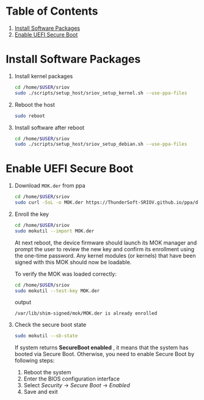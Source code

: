 <!-- TABLE OF CONTENTS -->
# Table of Contents
1. [Install Software Packages](#install-software-packages)
1. [Enable UEFI Secure Boot](#enable-uefi-secure-boot)

# Install Software Packages

1. Install kernel packages

    ```sh
    cd /home/$USER/sriov
    sudo ./scripts/setup_host/sriov_setup_kernel.sh --use-ppa-files
    ```

2. Reboot the host

    ```sh
    sudo reboot
    ```

3. Install software after reboot

    ```sh
    cd /home/$USER/sriov
    sudo ./scripts/setup_host/sriov_setup_debian.sh --use-ppa-files
    ```

# Enable UEFI Secure Boot

1. Download `MOK.der` from ppa

    ```sh
    cd /home/$USER/sriov
    sudo curl -SsL -o MOK.der https://ThunderSoft-SRIOV.github.io/ppa/debian/MOK.der
    ```

2. Enroll the key

    ```sh
    cd /home/$USER/sriov
    sudo mokutil --import MOK.der
    ```

    At next reboot, the device firmware should launch its MOK manager and prompt the user to review the new key and confirm its enrollment using the one-time password. Any kernel modules (or kernels) that have been signed with this MOK should now be loadable.

    To verify the MOK was loaded correctly:

    ```sh
    cd /home/$USER/sriov
    sudo mokutil --test-key MOK.der
    ```

    output
    ```
    /var/lib/shim-signed/mok/MOK.der is already enrolled
    ```

3. Check the secure boot state

    ```sh
    sudo mokutil --sb-state
    ```

    If system returns **SecureBoot enabled** , it means that the system has booted via Secure Boot. Otherwise, you need to enable Secure Boot by following steps: 
    1) Reboot the system
    2) Enter the BIOS configuration interface
    3) Select *Security* -> *Secure Boot* -> *Enabled*
    4) Save and exit
